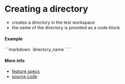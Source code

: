 # Creating a directory

* creates a directory in the test workspace
* the name of the directory is provided as a code block


#### Example

<a textrun="run-markdown-in-textrun">
```markdown
<a textrun="create-directory">
`directory_name`
</a>
```
</a>


#### More info

- [feature specs](../../features/actions/built-in/create-directory/create-directory.feature)
- [source code](../../src/actions/create-directory.js)
